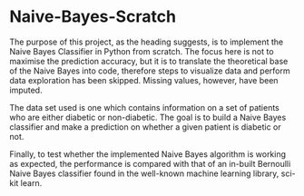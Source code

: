 # Naive-Bayes-Scratch
The purpose of this project, as the heading suggests, is to implement the Naive Bayes Classifier in Python from scratch.
The focus here is not to maximise the prediction accuracy, but it is to translate the theoretical base of the Naive Bayes into code, therefore steps to visualize data and perform data exploration has been skipped. Missing values, however, have been imputed.

The data set used is one which contains information on a set of patients who are either diabetic or non-diabetic. The goal is to build a Naive Bayes classifier and make a prediction on whether a given patient is diabetic or not.

Finally, to test whether the implemented Naive Bayes algorithm is working as expected, the performance is compared with that of an in-built Bernoulli Naive Bayes classifier found in the well-known machine learning library, sci-kit learn.
